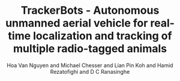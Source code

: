 ---
layout: pub
title: TrackerBots - Autonomous unmanned aerial vehicle for real-time localization and tracking of multiple radio-tagged animals
author: Hoa Van Nguyen and Michael Chesser and Lian Pin Koh and Hamid Rezatofighi and D C Ranasinghe
paper_link: https://onlinelibrary.wiley.com/doi/abs/10.1002/rob.21857
paper_photo: nguyen2019.jpg
year: 2019
publisher: Journal of Field Robotics
comments: true
category: blog
---